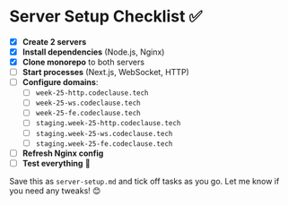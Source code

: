 # Server Setup Checklist ✅

- [x] **Create 2 servers**
- [x] **Install dependencies** (Node.js, Nginx)
- [x] **Clone monorepo** to both servers
- [ ] **Start processes** (Next.js, WebSocket, HTTP)
- [ ] **Configure domains**:
  - [ ] `week-25-http.codeclause.tech`
  - [ ] `week-25-ws.codeclause.tech`
  - [ ] `week-25-fe.codeclause.tech`
  - [ ] `staging.week-25-http.codeclause.tech`
  - [ ] `staging.week-25-ws.codeclause.tech`
  - [ ] `staging.week-25-fe.codeclause.tech`
- [ ] **Refresh Nginx config**
- [ ] **Test everything** 🚀

Save this as `server-setup.md` and tick off tasks as you go. Let me know if you need any tweaks! 😊

